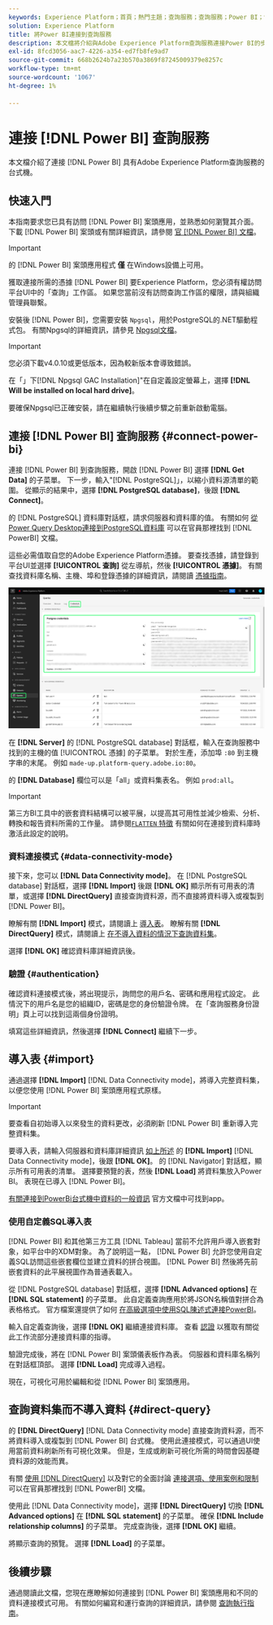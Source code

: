 ```yaml
---
keywords: Experience Platform；首頁；熱門主題；查詢服務；查詢服務；Power BI；電源；連接到查詢服務；
solution: Experience Platform
title: 將Power BI連接到查詢服務
description: 本文檔將介紹與Adobe Experience Platform查詢服務連接Power BI的步驟。
exl-id: 8fcd3056-aac7-4226-a354-ed7fb8fe9ad7
source-git-commit: 668b2624b7a23b570a3869f87245009379e8257c
workflow-type: tm+mt
source-wordcount: '1067'
ht-degree: 1%

---
```


# 連接 [!DNL Power BI] 查詢服務

本文檔介紹了連接 [!DNL Power BI] 具有Adobe Experience Platform查詢服務的台式機。

## 快速入門

本指南要求您已具有訪問 [!DNL Power BI] 案頭應用，並熟悉如何瀏覽其介面。 下載 [!DNL Power BI] 案頭或有關詳細資訊，請參閱 [官 [!DNL Power BI] 文檔](https://docs.microsoft.com/zh-tw/power-bi/)。

>[!IMPORTANT]
>
> 的 [!DNL Power BI] 案頭應用程式 **僅** 在Windows設備上可用。

獲取連接所需的憑據 [!DNL Power BI] 要Experience Platform，您必須有權訪問平台UI中的「查詢」工作區。 如果您當前沒有訪問查詢工作區的權限，請與組織管理員聯繫。

安裝後 [!DNL Power BI]，您需要安裝 `Npgsql`，用於PostgreSQL的.NET驅動程式包。 有關Npgsql的詳細資訊，請參見 [Npgsql文檔](https://www.npgsql.org/doc/index.html)。

>[!IMPORTANT]
>
>您必須下載v4.0.10或更低版本，因為較新版本會導致錯誤。

在「」下[!DNL Npgsql GAC Installation]&quot;在自定義設定螢幕上，選擇 **[!DNL Will be installed on local hard drive]**。

要確保Npgsql已正確安裝，請在繼續執行後續步驟之前重新啟動電腦。

## 連接 [!DNL Power BI] 查詢服務 {#connect-power-bi}

連接 [!DNL Power BI] 到查詢服務，開啟 [!DNL Power BI] 選擇 **[!DNL Get Data]** 的子菜單。 下一步，輸入&quot;[!DNL PostgreSQL]」，以縮小資料源清單的範圍。 從顯示的結果中，選擇 **[!DNL PostgreSQL database]**，後跟 **[!DNL Connect]**。

的 [!DNL PostgreSQL] 資料庫對話框，請求伺服器和資料庫的值。 有關如何 [從Power Query Desktop連接到PostgreSQL資料庫](https://learn.microsoft.com/en-us/power-query/connectors/postgresql#connect-to-a-postgresql-database-from-power-query-desktop) 可以在官員那裡找到 [!DNL PowerBI] 文檔。

這些必需值取自您的Adobe Experience Platform憑據。 要查找憑據，請登錄到平台UI並選擇 **[!UICONTROL 查詢]** 從左導航，然後 **[!UICONTROL 憑據]**。 有關查找資料庫名稱、主機、埠和登錄憑據的詳細資訊，請閱讀 [憑據指南](../ui/credentials.md)。

![「Experience Platform查詢」工作區中突出顯示了「憑據」頁籤和「過期」憑據。](../images/clients/power-bi/query-service-credentials-page.png)

在 **[!DNL Server]** 的 [!DNL PostgreSQL database] 對話框，輸入在查詢服務中找到的主機的值 [!UICONTROL 憑據] 的子菜單。 對於生產，添加埠 `:80` 到主機字串的末尾。 例如 `made-up.platform-query.adobe.io:80`。

的 **[!DNL Database]** 欄位可以是「all」或資料集表名。 例如 `prod:all`。

>[!IMPORTANT]
>
>第三方BI工具中的嵌套資料結構可以被平展，以提高其可用性並減少檢索、分析、轉換和報告資料所需的工作量。 請參閱[`FLATTEN` 特徵](../essential-concepts/flatten-nested-data.md) 有關如何在連接到資料庫時激活此設定的說明。

### 資料連接模式 {#data-connectivity-mode}

接下來，您可以 **[!DNL Data Connectivity mode]**。 在 [!DNL PostgreSQL database] 對話框，選擇 **[!DNL Import]** 後跟 **[!DNL OK]** 顯示所有可用表的清單，或選擇 **[!DNL DirectQuery]** 直接查詢資料源，而不直接將資料導入或複製到 [!DNL Power BI]。

瞭解有關 **[!DNL Import]** 模式，請閱讀上 [導入表](#import)。 瞭解有關 **[!DNL DirectQuery]** 模式，請閱讀上 [在不導入資料的情況下查詢資料集](#direct-query)。

選擇 **[!DNL OK]** 確認資料庫詳細資訊後。

### 驗證 {#authentication}

確認資料連接模式後，將出現提示，詢問您的用戶名、密碼和應用程式設定。 此情況下的用戶名是您的組織ID，密碼是您的身份驗證令牌。 在「查詢服務身份證明」頁上可以找到這兩個身份證明。

填寫這些詳細資訊，然後選擇 **[!DNL Connect]** 繼續下一步。

## 導入表 {#import}

通過選擇 **[!DNL Import]** [!DNL Data Connectivity mode]，將導入完整資料集，以便您使用 [!DNL Power BI] 案頭應用程式原樣。

>[!IMPORTANT]
>
>要查看自初始導入以來發生的資料更改，必須刷新 [!DNL Power BI] 重新導入完整資料集。

要導入表，請輸入伺服器和資料庫詳細資訊 [如上所述](#connect-power-bi) 的 **[!DNL Import]** [!DNL Data Connectivity mode]，後跟 **[!DNL OK]**。 的 [!DNL Navigator] 對話框，顯示所有可用表的清單。 選擇要預覽的表，然後 **[!DNL Load]** 將資料集放入Power BI。 表現在已導入 [!DNL Power BI]。

[有關連接到PowerBi台式機中資料的一般資訊](https://learn.microsoft.com/en-us/power-bi/connect-data/desktop-quickstart-connect-to-data#connect-to-data) 官方文檔中可找到app。

### 使用自定義SQL導入表

[!DNL Power BI] 和其他第三方工具 [!DNL Tableau] 當前不允許用戶導入嵌套對象，如平台中的XDM對象。 為了說明這一點， [!DNL Power BI] 允許您使用自定義SQL訪問這些嵌套欄位並建立資料的拼合視圖。 [!DNL Power BI] 然後將先前嵌套資料的此平展視圖作為普通表載入。

從 [!DNL PostgreSQL database] 對話框，選擇 **[!DNL Advanced options]** 在 **[!DNL SQL statement]** 的子菜單。 此自定義查詢應用於將JSON名稱值對拼合為表格格式。 官方檔案還提供了如何 [在高級選項中使用SQL陳述式連接PowerBI](https://learn.microsoft.com/en-us/power-query/connectors/postgresql#connect-using-advanced-options)。

輸入自定義查詢後，選擇 **[!DNL OK]** 繼續連接資料庫。 查看 [認證](#authentication) 以獲取有關從此工作流部分連接資料庫的指導。

驗證完成後，將在 [!DNL Power BI] 案頭儀表板作為表。 伺服器和資料庫名稱列在對話框頂部。 選擇 **[!DNL Load]** 完成導入過程。

現在，可視化可用於編輯和從 [!DNL Power BI] 案頭應用。

## 查詢資料集而不導入資料 {#direct-query}

的 **[!DNL DirectQuery]** [!DNL Data Connectivity mode] 直接查詢資料源，而不將資料導入或複製到 [!DNL Power BI] 台式機。 使用此連接模式，可以通過UI使用當前資料刷新所有可視化效果。 但是，生成或刷新可視化所需的時間會因基礎資料源的效能而異。

有關 [使用 [!DNL DirectQuery]](https://learn.microsoft.com/en-us/power-bi/connect-data/desktop-use-directquery) 以及對它的全面討論 [連接選項、使用案例和限制](https://learn.microsoft.com/en-us/power-bi/connect-data/desktop-directquery-about) 可以在官員那裡找到 [!DNL PowerBI] 文檔。

使用此 [!DNL Data Connectivity mode]，選擇 **[!DNL DirectQuery]** 切換 **[!DNL Advanced options]** 在 **[!DNL SQL statement]** 的子菜單。 確保 **[!DNL Include relationship columns]** 的子菜單。 完成查詢後，選擇 **[!DNL OK]** 繼續。

將顯示查詢的預覽。 選擇 **[!DNL Load]** 的子菜單。

## 後續步驟

通過閱讀此文檔，您現在應瞭解如何連接到 [!DNL Power BI] 案頭應用和不同的資料連接模式可用。 有關如何編寫和運行查詢的詳細資訊，請參閱 [查詢執行指南](../best-practices/writing-queries.md)。
